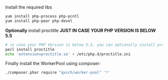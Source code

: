 Install the required libs
```bash
yum install php-process php-pcntl
yum install php-pear php-devel
```
**Optionally** install proctitle **JUST IN CASE YOUR PHP VERSION IS BELOW 5.5**
```bash
# in case your PHP Version is below 5.5, you can optionally install proctitle
pecl install proctitle
echo 'extension=proctitle.so' > /etc/php.d/proctitle.ini
```
Finally install the WorkerPool using composer:
```bash
./composer.phar require "qxsch/worker-pool" '*'
```
